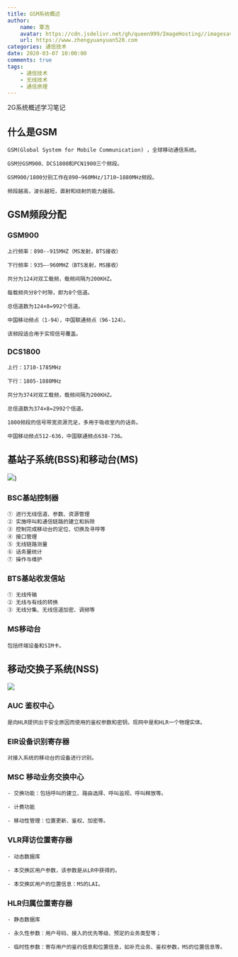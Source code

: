 ```yaml
---
title: GSM系统概述
author:
	name: 覃浩
	avatar: https://cdn.jsdelivr.net/gh/queen999/ImageHosting//imagesavatar.jpg
	url: https://www.zhengyuanyuan520.com
categories: 通信技术
date: 2020-03-07 10:00:00
comments: true
tags:  
	- 通信技术
	- 无线技术
	- 通信原理
---
```


2G系统概述学习笔记

<!-- more -->

## 什么是GSM

```
GSM(Global System for Mobile Communication) ，全球移动通信系统。

GSM分GSM900、DCS1800和PCN1900三个频段。

GSM900/1800分别工作在890~960MHz/1710~1880MHz频段。

频段越高，波长越短，直射和绕射的能力越弱。
```

## GSM频段分配

### GSM900

```
上行频率：890--915MHZ（MS发射，BTS接收）

下行频率：935—-960MHZ（BTS发射，MS接收）

共分为124对双工载频，载频间隔为200KHZ。

每载频共分8个时隙，即为8个信道。

总信道数为124×8=992个信道。

中国移动频点（1-94），中国联通频点（96-124）。

该频段适合用于实现信号覆盖。
```

### DCS1800

```
上行：1710-1785MHz

下行：1805-1880MHz

共分为374对双工载频，载频间隔为200KHZ。

总信道数为374×8=2992个信道。

1800频段的信号带宽资源充足，多用于吸收室内的话务。

中国移动频点512-636，中国联通频点638-736。
```

## 基站子系统(BSS)和移动台(MS)

![](https://cdn.jsdelivr.net/gh/queen999/ImageHosting/images20200307095544.png))

### BSC基站控制器

```
① 进行无线信道、参数、资源管理
② 实施呼叫和通信链路的建立和拆除
③ 控制完成移动台的定位、切换及寻呼等
④ 接口管理
⑤ 无线链路测量
⑥ 话务量统计
⑦ 操作与维护
```

### BTS基站收发信站

```
① 无线传输
② 无线与有线的转换
③ 无线分集、无线信道加密、调频等
```

### MS移动台

```
包括终端设备和SIM卡。
```



## 移动交换子系统(NSS)

![](https://cdn.jsdelivr.net/gh/queen999/ImageHosting/images20200307095413.png)

### AUC 鉴权中心

```
是向HLR提供出于安全原因而使用的鉴权参数和密钥。现网中是和HLR一个物理实体。
```

### EIR设备识别寄存器

```
对接入系统的移动台的设备进行识别。
```

### MSC 移动业务交换中心

```
- 交换功能：包括呼叫的建立、路由选择、呼叫监视、呼叫释放等。

- 计费功能

- 移动性管理：位置更新、鉴权、加密等。
```

### VLR拜访位置寄存器

```
- 动态数据库

- 本交换区用户参数，该参数是从LR中获得的。

- 本交换区用户的位置信息：MS的LAI。
```

### HLR归属位置寄存器

```
- 静态数据库

- 永久性参数：用户号码、接入的优先等级、预定的业务类型等；

- 临时性参数：寄存用户的鉴约信息和位置信息，如补充业务、鉴权参数，MS的位置信息等。
```









